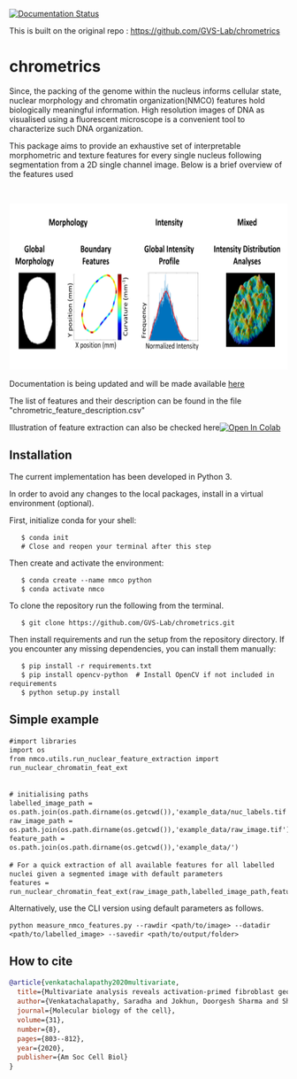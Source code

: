 [![Documentation Status](https://readthedocs.org/projects/nmco-image-features/badge/?version=latest)](https://nmco-image-features.readthedocs.io/en/latest/?badge=latest)

This is built on the original repo : https://github.com/GVS-Lab/chrometrics

# chrometrics 
Since, the packing of the genome within the nucleus informs cellular state, nuclear morphology and chromatin organization(NMCO) features hold biologically meaningful information. High resolution images of DNA as visualised using a fluorescent microscope is a convenient tool to characterize such DNA organization. 

This package aims to provide an exhaustive set of interpretable morphometric and texture features for every single nucleus following segmentation from a 2D single channel image. Below is a brief overview of the features used 

<br/> 
<p align="center">
<img src='/NMCO_features.png' height='300' width='600'>
<br/>


Documentation is being updated and will be made available [here](https://nmco-image-features.readthedocs.io/en/latest/?badge=latest)

The list of features and their description can be found in the file "chrometric_feature_description.csv"

Illustration of feature extraction can also be checked here[![Open In Colab](https://colab.research.google.com/assets/colab-badge.svg)](https://colab.research.google.com/drive/1R9sddqwshbvrO6q04Jjd1QvANa9Jiy6M?authuser=1#scrollTo=tvQ3eDe69Ath)
   
## Installation 
The current implementation has been developed in Python 3.

In order to avoid any changes to the local packages, install in a virtual environment (optional).

First, initialize conda for your shell:
```
   $ conda init
   # Close and reopen your terminal after this step
```

Then create and activate the environment:
```
   $ conda create --name nmco python
   $ conda activate nmco
```

To clone the repository run the following from the terminal.

```
   $ git clone https://github.com/GVS-Lab/chrometrics.git
```

Then install requirements and run the setup from the repository directory. If you encounter any missing dependencies, you can install them manually:

```
   $ pip install -r requirements.txt
   $ pip install opencv-python  # Install OpenCV if not included in requirements
   $ python setup.py install
```

## Simple example 

```
#import libraries
import os
from nmco.utils.run_nuclear_feature_extraction import run_nuclear_chromatin_feat_ext


# initialising paths
labelled_image_path = os.path.join(os.path.dirname(os.getcwd()),'example_data/nuc_labels.tif')
raw_image_path = os.path.join(os.path.dirname(os.getcwd()),'example_data/raw_image.tif')
feature_path = os.path.join(os.path.dirname(os.getcwd()),'example_data/')

# For a quick extraction of all available features for all labelled nuclei given a segmented image with default parameters
features = run_nuclear_chromatin_feat_ext(raw_image_path,labelled_image_path,feature_path)
```
Alternatively, use the CLI version using default parameters as follows. 

```
python measure_nmco_features.py --rawdir <path/to/image> --datadir <path/to/labelled_image> --savedir <path/to/output/folder>
```


## How to cite 

```bibtex
@article{venkatachalapathy2020multivariate,
  title={Multivariate analysis reveals activation-primed fibroblast geometric states in engineered 3D tumor microenvironments},
  author={Venkatachalapathy, Saradha and Jokhun, Doorgesh Sharma and Shivashankar, GV},
  journal={Molecular biology of the cell},
  volume={31},
  number={8},
  pages={803--812},
  year={2020},
  publisher={Am Soc Cell Biol}
}
```
